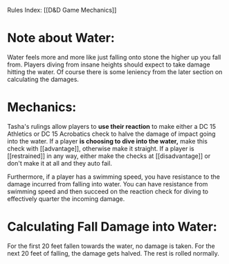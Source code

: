 Rules Index: [[D&D Game Mechanics]]
# Note about Water:
Water feels more and more like just falling onto stone the higher up you fall from. Players diving from insane heights should expect to take damage hitting the water. Of course there is some leniency from the later section on calculating the damages. 
# Mechanics:
Tasha's rulings allow players to **use their reaction** to make either a DC 15 Athletics or DC 15 Acrobatics check to halve the damage of impact going into the water. If a player **is choosing to dive into the water,** make this check with [[advantage]], otherwise make it straight. If a player is [[restrained]] in any way, either make the checks at [[disadvantage]] or don't make it at all and they auto fail. 

Furthermore, if a player has a swimming speed, you have resistance to the damage incurred from falling into water. You can have resistance from swimming speed and then succeed on the reaction check for diving to effectively quarter the incoming damage.
# Calculating Fall Damage into Water:
For the first 20 feet fallen towards the water, no damage is taken. For the next 20 feet of falling, the damage gets halved. The rest is rolled normally. 